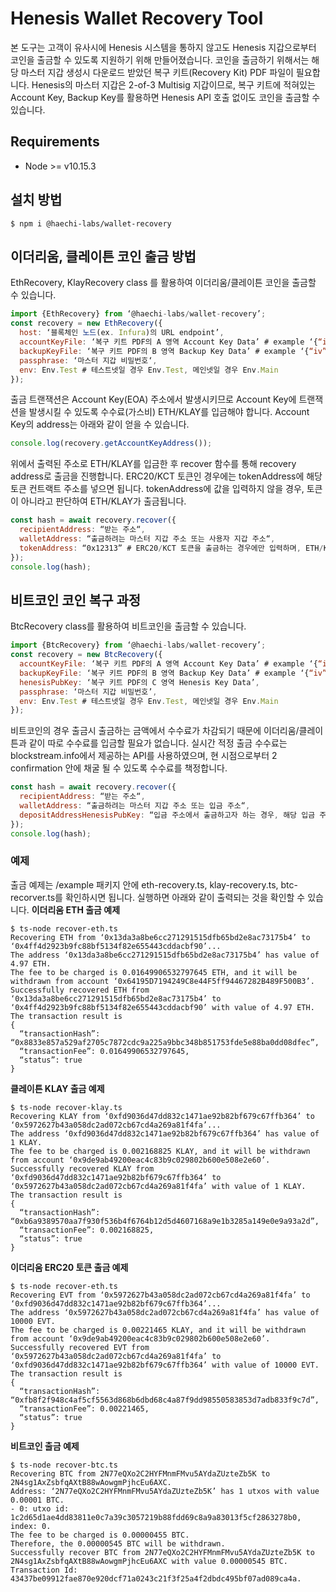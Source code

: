 # Henesis Wallet Recovery Tool
 본 도구는 고객이 유사시에 Henesis 시스템을 통하지 않고도 Henesis 지갑으로부터 코인을 출금할 수 있도록 지원하기 위해 만들어졌습니다.
 코인을 출금하기 위해서는 해당 마스터 지갑 생성시 다운로드 받았던 복구 키트(Recovery Kit) PDF 파일이 필요합니다.
 Henesis의 마스터 지갑은 2-of-3 Multisig 지갑이므로, 복구 키트에 적혀있는 Account Key, Backup Key를 활용하면 Henesis API 호출 없이도 코인을 출금할 수 있습니다.
## Requirements
- Node >= v10.15.3
## 설치 방법
```shell
$ npm i @haechi-labs/wallet-recovery
```
## 이더리움, 클레이튼 코인 출금 방법
EthRecovery, KlayRecovery class 를 활용하여 이더리움/클레이튼 코인을 출금할 수 있습니다.
```javascript
import {EthRecovery} from ‘@haechi-labs/wallet-recovery’;
const recovery = new EthRecovery({
  host: ‘블록체인 노드(ex. Infura)의 URL endpoint’,
  accountKeyFile: ‘복구 키트 PDF의 A 영역 Account Key Data’ # example ‘{“iv”:“4cAzFHxoTs3r2dP9kFTtyw==“,”v”:1,“iter”:10000,“ks”:256,“ts”:64,“mode”:“ccm”,“adata”:“”,“cipher”:“aes”,“salt”:“lc+7qEzXcDM=“,”ct”:“x6Mbt9paLIV/pwZFSGxRNSx+zZOBu8euRieMeW2+ZGs8n/AaT9FI+1b519Otogbm3Zo4pM/aeNBrBg2rP97AfOJO8Ngob+9gY4g=“}’
  backupKeyFile: ‘복구 키트 PDF의 B 영역 Backup Key Data’ # example ‘{“iv”:“UdhntWT/HWXrn8ctyQZHCw==“,”v”:1,“iter”:10000,“ks”:256,“ts”:64,“mode”:“ccm”,“adata”:“”,“cipher”:“aes”,“salt”:“cvy5+5YIiLU=“,”ct”:“Pcg9r2hfgUWblPm/6s9gqITHNuv5hYcVIJJfjeDYIJWpSUCIB9JstJ5bRPWux2qCoWNWlZhoCh9vBlXwMtwnx/kFtZmfxmjCiwc=“}’
  passphrase: ‘마스터 지갑 비밀번호‘,
  env: Env.Test # 테스트넷일 경우 Env.Test, 메인넷일 경우 Env.Main
});
```
출금 트랜잭션은 Account Key(EOA) 주소에서 발생시키므로 Account Key에 트랜잭션을 발생시킬 수 있도록 수수료(가스비) ETH/KLAY를 입금해야 합니다.
Account Key의 address는 아래와 같이 얻을 수 있습니다.
```javascript
console.log(recovery.getAccountKeyAddress());
```
위에서 출력된 주소로 ETH/KLAY를 입금한 후 recover 함수를 통해 recovery address로 출금을 진행합니다.
ERC20/KCT 토큰인 경우에는 tokenAddress에 해당 토큰 컨트랙트 주소를 넣으면 됩니다. tokenAddress에 값을 입력하지 않을 경우, 토큰이 아니라고 판단하여 ETH/KLAY가 출금됩니다.
```javascript
const hash = await recovery.recover({
  recipientAddress: “받는 주소“,
  walletAddress: “출금하려는 마스터 지갑 주소 또는 사용자 지갑 주소“,
  tokenAddress: “0x12313” # ERC20/KCT 토큰을 출금하는 경우에만 입력하며, ETH/KLAY를 출금하는 경우에는 생략
});
console.log(hash);
```
## 비트코인 코인 복구 과정
BtcRecovery class를 활용하여 비트코인을 출금할 수 있습니다.
```javascript
import {BtcRecovery} from ‘@haechi-labs/wallet-recovery’;
const recovery = new BtcRecovery({
  accountKeyFile: ‘복구 키트 PDF의 A 영역 Account Key Data’ # example ‘{“iv”:“4cAzFHxoTs3r2dP9kFTtyw==“,”v”:1,“iter”:10000,“ks”:256,“ts”:64,“mode”:“ccm”,“adata”:“”,“cipher”:“aes”,“salt”:“lc+7qEzXcDM=“,”ct”:“x6Mbt9paLIV/pwZFSGxRNSx+zZOBu8euRieMeW2+ZGs8n/AaT9FI+1b519Otogbm3Zo4pM/aeNBrBg2rP97AfOJO8Ngob+9gY4g=“}’
  backupKeyFile: ‘복구 키트 PDF의 B 영역 Backup Key Data’ # example ‘{“iv”:“UdhntWT/HWXrn8ctyQZHCw==“,”v”:1,“iter”:10000,“ks”:256,“ts”:64,“mode”:“ccm”,“adata”:“”,“cipher”:“aes”,“salt”:“cvy5+5YIiLU=“,”ct”:“Pcg9r2hfgUWblPm/6s9gqITHNuv5hYcVIJJfjeDYIJWpSUCIB9JstJ5bRPWux2qCoWNWlZhoCh9vBlXwMtwnx/kFtZmfxmjCiwc=“}’
  henesisPubKey: ‘복구 키트 PDF의 C 영역 Henesis Key Data’,
  passphrase: ‘마스터 지갑 비밀번호’,
  env: Env.Test # 테스트넷일 경우 Env.Test, 메인넷일 경우 Env.Main
});
```
비트코인의 경우 출금시 출금하는 금액에서 수수료가 차감되기 때문에 이더리움/클레이튼과 같이 따로 수수료를 입금할 필요가 없습니다.
실시간 적정 출금 수수료는 blockstream.info에서 제공하는 API를 사용하였으며, 현 시점으로부터 2 confirmation 안에 채굴 될 수 있도록 수수료를 책정합니다.
```javascript
const hash = await recovery.recover({
  recipientAddress: “받는 주소“,
  walletAddress: “출금하려는 마스터 지갑 주소 또는 입금 주소“,
  depositAddressHenesisPubKey: “입금 주소에서 출금하고자 하는 경우, 해당 입금 주소의 Henesis Key Pub Key” # 평소 Henesis API를 통해 입금 주소 생성/조회시 응답으로 온 값을 저장해두었어야 합니다. (이 부분은 추후 개선하고자 합니다.)
});
console.log(hash);
```
### 예제
출금 예제는 /example 패키지 안에 eth-recovery.ts, klay-recovery.ts, btc-recorver.ts를 확인하시면 됩니다. 실행하면 아래와 같이 출력되는 것을 확인할 수 있습니다.
**이더리움 ETH 출금 예제**
```shell
$ ts-node recover-eth.ts
Recovering ETH from ‘0x13da3a8be6cc271291515dfb65bd2e8ac73175b4’ to ‘0x4ff4d2923b9fc88bf5134f82e655443cddacbf90’...
The address ‘0x13da3a8be6cc271291515dfb65bd2e8ac73175b4’ has value of 4.97 ETH.
The fee to be charged is 0.01649906532797645 ETH, and it will be withdrawn from account ‘0x64195D7194249C8e44F5ff94467282B489F500B3’.
Successfully recovered ETH from ‘0x13da3a8be6cc271291515dfb65bd2e8ac73175b4’ to ‘0x4ff4d2923b9fc88bf5134f82e655443cddacbf90’ with value of 4.97 ETH.
The transaction result is
{
  “transactionHash”: “0x8833e857a529af2705c7872cdc9a225a9bbc348b851753fde5e88ba0dd08dfec”,
  “transactionFee”: 0.01649906532797645,
  “status”: true
}
```
**클레이튼 KLAY 출금 예제**
```shell
$ ts-node recover-klay.ts
Recovering KLAY from ‘0xfd9036d47dd832c1471ae92b82bf679c67ffb364’ to ‘0x5972627b43a058dc2ad072cb67cd4a269a81f4fa’...
The address ‘0xfd9036d47dd832c1471ae92b82bf679c67ffb364’ has value of 1 KLAY.
The fee to be charged is 0.002168825 KLAY, and it will be withdrawn from account ‘0x9de9ab49200eac4c83b9c029802b600e508e2e60’.
Successfully recovered KLAY from ‘0xfd9036d47dd832c1471ae92b82bf679c67ffb364’ to ‘0x5972627b43a058dc2ad072cb67cd4a269a81f4fa’ with value of 1 KLAY.
The transaction result is
{
  “transactionHash”: “0xb6a9389570aa7f930f536b4f6764b12d5d4607168a9e1b3285a149e0e9a93a2d”,
  “transactionFee”: 0.002168825,
  “status”: true
}
```
**이더리움 ERC20 토큰 출금 예제**
```shell
$ ts-node recover-eth.ts
Recovering EVT from ‘0x5972627b43a058dc2ad072cb67cd4a269a81f4fa’ to ‘0xfd9036d47dd832c1471ae92b82bf679c67ffb364’...
The address ‘0x5972627b43a058dc2ad072cb67cd4a269a81f4fa’ has value of 10000 EVT.
The fee to be charged is 0.00221465 KLAY, and it will be withdrawn from account ‘0x9de9ab49200eac4c83b9c029802b600e508e2e60’.
Successfully recovered EVT from ‘0x5972627b43a058dc2ad072cb67cd4a269a81f4fa’ to ‘0xfd9036d47dd832c1471ae92b82bf679c67ffb364’ with value of 10000 EVT.
The transaction result is
{
  “transactionHash”: “0xfb8f2f948c4af5cf5563d868b6dbd68c4a87f9dd98550583853d7adb833f9c7d”,
  “transactionFee”: 0.00221465,
  “status”: true
}
```
**비트코인 출금 예제**
```shell
$ ts-node recover-btc.ts
Recovering BTC from 2N77eQXo2C2HYFMnmFMvu5AYdaZUzteZb5K to 2N4sg1AxZsbfqAXtB88wAowgmPjhcEu6AXC.
Address: ‘2N77eQXo2C2HYFMnmFMvu5AYdaZUzteZb5K’ has 1 utxos with value 0.00001 BTC.
- 0: utxo id: 1c2d65d1ae4dd83811e0c7a39c3057219b88fdd69c8a9a83013f5cf2863278b0, index: 0.
The fee to be charged is 0.00000455 BTC.
Therefore, the 0.00000545 BTC will be withdrawn.
Successfully recover BTC from 2N77eQXo2C2HYFMnmFMvu5AYdaZUzteZb5K to 2N4sg1AxZsbfqAXtB88wAowgmPjhcEu6AXC with value 0.00000545 BTC.
Transaction Id: 43437be09912fae870e920dcf71a0243c21f3f25a4f2dbdc495bf07ad089ca4a.
```